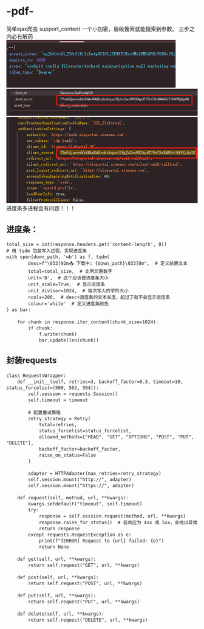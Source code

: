 # -pdf-
简单ajax爬虫
support_content 一个小加密，层级搜索就能搜索到参数。
三步之内必有解药
![img1.png](md_imgs/img1.png)
![img2.png](md_imgs/img2.png)
![img3.png](md_imgs/img3.png)
进度条多进程会有问题！！！
## 进度条：

    total_size = int(response.headers.get('content-length', 0))
    # 用 tqdm 包装写入过程，实现进度条
    with open(down_path, 'wb') as f, tqdm(
            desc=f"\033[92m📥 下载中: {down_path}\033[0m",  # 定义前置文本
            total=total_size,  # 比例后置数字
            unit='B',  # 这个应该是进度条大小
            unit_scale=True,  # 显示进度条
            unit_divisor=1024,  # 每次写入的字符大小
            ncols=200,  # desc+进度条的文本长度，超过了就不会显示进度条
            colour='white'  # 定义进度条颜色
    ) as bar:

        for chunk in response.iter_content(chunk_size=1024):
            if chunk:
                f.write(chunk)
                bar.update(len(chunk))

## 封装requests


    class RequestsWrapper:
        def __init__(self, retries=3, backoff_factor=0.3, timeout=10, status_forcelist=(500, 502, 504)):
            self.session = requests.Session()
            self.timeout = timeout
    
            # 配置重试策略
            retry_strategy = Retry(
                total=retries,
                status_forcelist=status_forcelist,
                allowed_methods=["HEAD", "GET", "OPTIONS", "POST", "PUT", "DELETE"],
                backoff_factor=backoff_factor,
                raise_on_status=False
            )
    
            adapter = HTTPAdapter(max_retries=retry_strategy)
            self.session.mount("http://", adapter)
            self.session.mount("https://", adapter)
    
        def request(self, method, url, **kwargs):
            kwargs.setdefault("timeout", self.timeout)
            try:
                response = self.session.request(method, url, **kwargs)
                response.raise_for_status()  # 若响应为 4xx 或 5xx，会抛出异常
                return response
            except requests.RequestException as e:
                print(f"[ERROR] Request to {url} failed: {e}")
                return None
    
        def get(self, url, **kwargs):
            return self.request("GET", url, **kwargs)
    
        def post(self, url, **kwargs):
            return self.request("POST", url, **kwargs)
    
        def put(self, url, **kwargs):
            return self.request("PUT", url, **kwargs)
    
        def delete(self, url, **kwargs):
            return self.request("DELETE", url, **kwargs)
